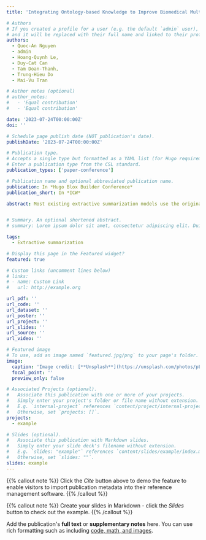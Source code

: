 ```yaml
---
title: 'Integrating Ontology-based Knowledge to Improve Biomedical Multi-Document Summarization Model'

# Authors
# If you created a profile for a user (e.g. the default `admin` user), write the username (folder name) here
# and it will be replaced with their full name and linked to their profile.
authors:
  - Quoc-An Nguyen
  - admin
  - Hoang-Quynh Le,
  - Duy-Cat Can
  - Tam Doan-Thanh,
  - Trung-Hieu Do
  - Mai-Vu Tran

# Author notes (optional)
# author_notes:
#   - 'Equal contribution'
#   - 'Equal contribution'

date: '2023-07-24T00:00:00Z'
doi: ''

# Schedule page publish date (NOT publication's date).
publishDate: '2023-07-24T00:00:00Z'

# Publication type.
# Accepts a single type but formatted as a YAML list (for Hugo requirements).
# Enter a publication type from the CSL standard.
publication_types: ['paper-conference']

# Publication name and optional abbreviated publication name.
publication: In *Hugo Blox Builder Conference*
publication_short: In *ICW*

abstract: Most existing extractive summarization models use the original text’s internal information and calculate each sentence’s importance individually. When applied to specific domains (such as verbal text, biomedical literature, etc.), these models have some drawbacks the variety of synonym terms, unknown words or terminologies, and the intra-document and inter-document relations between sentences or terms. In this work, we proposed an ontology-based summarization model that leverages many knowledge bases to understand the input documents. Our proposed model was built with an integrated ontology and a signal transmission-based method for extending domain knowledge such as related terms, and relationships between terms and sentences. The proposed model has been proven effective with the highest ROUGE-2 F1 score in the test dataset of the MEDIQA 2021 MAS shared tasks. Keywords: , multi-document summarization, query-based summarization, ontology construction.


# Summary. An optional shortened abstract.
# summary: Lorem ipsum dolor sit amet, consectetur adipiscing elit. Duis posuere tellus ac convallis placerat. Proin tincidunt magna sed ex sollicitudin condimentum.

tags:
  - Extractive summarization

# Display this page in the Featured widget?
featured: true

# Custom links (uncomment lines below)
# links:
# - name: Custom Link
#   url: http://example.org

url_pdf: ''
url_code: ''
url_dataset: ''
url_poster: ''
url_project: ''
url_slides: ''
url_source: ''
url_video: ''

# Featured image
# To use, add an image named `featured.jpg/png` to your page's folder.
image:
  caption: 'Image credit: [**Unsplash**](https://unsplash.com/photos/pLCdAaMFLTE)'
  focal_point: ''
  preview_only: false

# Associated Projects (optional).
#   Associate this publication with one or more of your projects.
#   Simply enter your project's folder or file name without extension.
#   E.g. `internal-project` references `content/project/internal-project/index.md`.
#   Otherwise, set `projects: []`.
projects:
  - example

# Slides (optional).
#   Associate this publication with Markdown slides.
#   Simply enter your slide deck's filename without extension.
#   E.g. `slides: "example"` references `content/slides/example/index.md`.
#   Otherwise, set `slides: ""`.
slides: example
---
```


{{% callout note %}}
Click the _Cite_ button above to demo the feature to enable visitors to import publication metadata into their reference management software.
{{% /callout %}}

{{% callout note %}}
Create your slides in Markdown - click the _Slides_ button to check out the example.
{{% /callout %}}

Add the publication's **full text** or **supplementary notes** here. You can use rich formatting such as including [code, math, and images](https://docs.hugoblox.com/content/writing-markdown-latex/).
